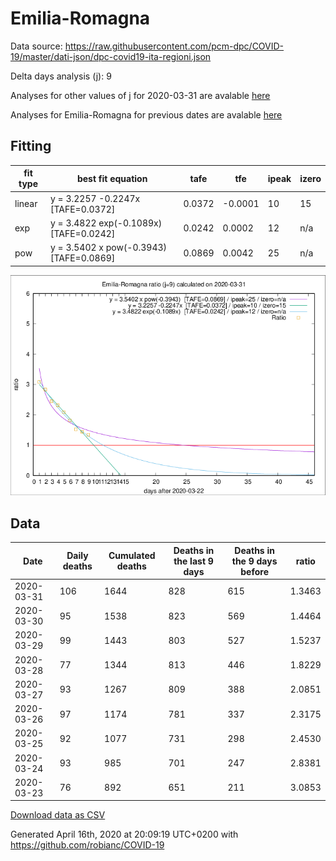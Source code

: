 # Emilia-Romagna

Data source: https://raw.githubusercontent.com/pcm-dpc/COVID-19/master/dati-json/dpc-covid19-ita-regioni.json

Delta days analysis (j): 9

Analyses for other values of j for 2020-03-31 are avalable [here](../2020-03-31/README.md)

Analyses for Emilia-Romagna for previous dates are avalable [here](../README.md)

## Fitting 
|fit type|best fit equation|tafe|tfe|ipeak|izero|
|-------|-----|--------|------|---|---|
|linear|y = 3.2257 -0.2247x  [TAFE=0.0372]|0.0372|-0.0001|10|15|
|exp|y = 3.4822 exp(-0.1089x)  [TAFE=0.0242]|0.0242|0.0002|12|n/a|
|pow|y = 3.5402 x pow(-0.3943)  [TAFE=0.0869]|0.0869|0.0042|25|n/a|

![Plot](COVID-19_emilia-romagna_j9_2020-03-31.png)

## Data
|Date|Daily deaths|Cumulated deaths|Deaths in the last 9 days|Deaths in the 9 days before|ratio|
|----|----------|-----------|-------|--------------------|-----|
|2020-03-31|106|1644|828|615|1.3463|
|2020-03-30|95|1538|823|569|1.4464|
|2020-03-29|99|1443|803|527|1.5237|
|2020-03-28|77|1344|813|446|1.8229|
|2020-03-27|93|1267|809|388|2.0851|
|2020-03-26|97|1174|781|337|2.3175|
|2020-03-25|92|1077|731|298|2.4530|
|2020-03-24|93|985|701|247|2.8381|
|2020-03-23|76|892|651|211|3.0853|

[Download data as CSV](COVID-19_emilia-romagna_j9_2020-03-31.csv)

Generated April 16th, 2020 at 20:09:19 UTC+0200 with https://github.com/robianc/COVID-19
